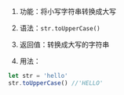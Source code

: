 1. 功能：将小写字符串转换成大写

2. 语法：`str.toUpperCase()`

3. 返回值：转换成大写的字符串

4. 用法：

```js
let str = 'hello'
str.toUpperCase() //'HELLO'
```
